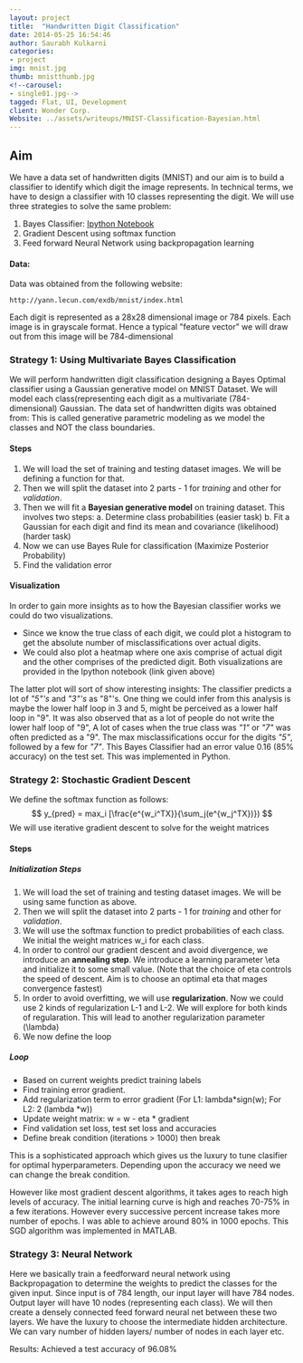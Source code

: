 ```yaml
---
layout: project
title:  "Handwritten Digit Classification"
date: 2014-05-25 16:54:46
author: Saurabh Kulkarni
categories:
- project
img: mnist.jpg
thumb: mnistthumb.jpg
<!--carousel:
- single01.jpg-->
tagged: Flat, UI, Development 
client: Wonder Corp.
Website: ../assets/writeups/MNIST-Classification-Bayesian.html
---
```


## Aim
We have a data set of handwritten digits (MNIST) and our aim is to build a classifier to identify which digit the image represents.
In technical terms, we have to design a classifier with 10 classes representing the digit. We will use three strategies to solve the same problem:

1. Bayes Classifier: [Ipython Notebook](../assets/writeups/MNIST-Classification-Bayesian.html)
2. Gradient Descent using softmax function
3. Feed forward Neural Network using backpropagation learning

#### Data:
Data was obtained from the following website:
```
http://yann.lecun.com/exdb/mnist/index.html
```
Each digit is represented as a 28x28 dimensional image or 784 pixels. Each image is in grayscale format. Hence a typical "feature vector" we will draw out from this image will be 784-dimensional 


### Strategy 1: Using Multivariate Bayes Classification
We will perform handwritten digit classification designing a Bayes Optimal classifier using a Gaussian generative model on MNIST Dataset.
We will model each class(representing each digit as a multivariate (784-dimensional) Gaussian. The data set of handwritten digits was obtained from:
This is called generative parametric modeling as we model the classes and NOT the class boundaries.

#### Steps
1. We will load the set of training and testing dataset images. We will be defining a function for that.
2. Then we will split the dataset into 2 parts - 1 for *training* and other for *validation*.
3. Then we will fit a **Bayesian generative model** on training dataset. This involves two steps:
    a. Determine class probabilities (easier task)
    b. Fit a Gaussian for each digit and find its mean and covariance (likelihood) (harder task)
4. Now we can use Bayes Rule for classification (Maximize Posterior Probability)
5. Find the validation error

#### Visualization
In order to gain more insights as to how the Bayesian classifier works we could do two visualizations. 
 - Since we know the true class of each digit, we could plot a histogram to get the absolute number of misclassifications over actual digits.
 - We could also plot a heatmap where one axis comprise of actual digit and the other comprises of the predicted digit.
Both visualizations are provided in the Ipython notebook (link given above)

The latter plot will sort of show interesting insights: 
The classifier predicts a lot of *"5"'s* and *"3"'s* as "8"'s. One thing we could infer from this analysis is maybe the lower half loop in 3 and 5, might be perceived as a lower half loop in "9". 
It was also observed that as a lot of people do not write the lower half loop of "9", A lot of cases when the true class was *"1"* or *"7"* was often predicted as a "9". 
The max misclassifications occur for the digits *"5"*, followed by a few for *"7"*. 
This Bayes Classifier had an error value 0.16 (85% accuracy) on the test set.
This was implemented in Python.

### Strategy 2: Stochastic Gradient Descent
We define the softmax function as follows:
$$
y_{pred} = max_i [\frac{e^{w_i^TX}}{\sum_j(e^{w_j^TX})})
$$
We will use iterative gradient descent to solve for the weight matrices

#### Steps

##### Initialization Steps
1. We will load the set of training and testing dataset images. We will be using same function as above.
2. Then we will split the dataset into 2 parts - 1 for *training* and other for *validation*.
3. We will use the softmax function to predict probabilities of each class. We initial the weight matrices w_i for each class. 
4. In order to control our gradient descent and avoid divergence, we introduce an **annealing step**. We introduce a learning parameter \eta and initialize it to some small value. 
   (Note that the choice of eta controls the speed of descent. Aim is to choose an optimal eta that mages convergence fastest)
5. In order to avoid overfitting, we will use **regularization**. Now we could use 2 kinds of regularization L-1 and L-2. We will explore for both kinds of regularation. This will lead to another regularization parameter (\lambda)
6. We now define the loop

##### Loop
- Based on current weights predict training labels
- Find training error gradient. 
- Add regularization term to error gradient (For L1: lambda*sign(w); For L2: 2 (lambda *w))
- Update weight matrix: w = w - eta * gradient
- Find validation set loss, test set loss and accuracies
- Define break condition (iterations > 1000) then break

This is a sophisticated approach which gives us the luxury to tune clasifier for optimal hyperparameters. Depending upon the accuracy we need we can change the break condition. 

However like most gradient descent algorithms, it takes ages to reach high levels of accuracy. The initial learning curve is high and reaches 70-75% in a few iterations. However every successive percent increase takes more number of epochs.
I was able to achieve around 80% in 1000 epochs. This SGD algorithm was implemented in MATLAB.

### Strategy 3: Neural Network
Here we basically train a feedforward neural network using Backpropagation to determine the weights to predict the classes for the given input.
Since input is of 784 length, our input layer will have 784 nodes. Output layer will have 10 nodes (representing each class). We will then create a  densely connected feed forward neural net between these two layers.
We have the luxury to choose the intermediate hidden architecture. We can vary number of hidden layers/ number of nodes in each layer etc.

Results:
Achieved a test accuracy of 96.08%